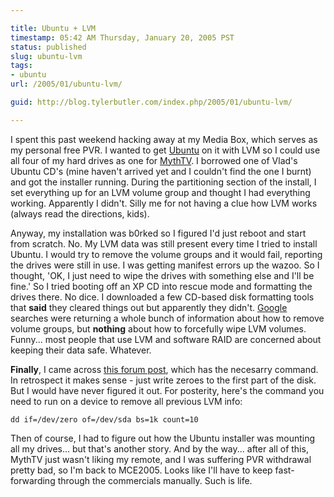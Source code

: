 ```yaml
---

title: Ubuntu + LVM
timestamp: 05:42 AM Thursday, January 20, 2005 PST
status: published
slug: ubuntu-lvm
tags:
- ubuntu
url: /2005/01/ubuntu-lvm/

guid: http://blog.tylerbutler.com/index.php/2005/01/ubuntu-lvm/

---
```


I spent this past weekend hacking away at my Media Box, which serves as my
personal free PVR. I wanted to get [Ubuntu][1] on it with LVM so I could use
all four of my hard drives as one for [MythTV][2]. I borrowed one of Vlad's
Ubuntu CD's (mine haven't arrived yet and I couldn't find the one I burnt) and
got the installer running. During the partitioning section of the install, I
set everything up for an LVM volume group and thought I had everything
working. Apparently I didn't. Silly me for not having a clue how LVM works
(always read the directions, kids).

  
Anyway, my installation was b0rked so I figured I'd just reboot and start from
scratch. No. My LVM data was still present every time I tried to install
Ubuntu. I would try to remove the volume groups and it would fail, reporting
the drives were still in use. I was getting manifest errors up the wazoo. So I
thought, 'OK, I just need to wipe the drives with something else and I'll be
fine.' So I tried booting off an XP CD into rescue mode and formatting the
drives there. No dice. I downloaded a few CD-based disk formatting tools that
**said** they cleared things out but apparently they didn't. [Google][3]
searches were returning a whole bunch of information about how to remove
volume groups, but **nothing** about how to forcefully wipe LVM volumes.
Funny... most people that use LVM and software RAID are concerned about
keeping their data safe. Whatever.

  
**Finally**, I came across [this forum post][4], which has the necesarry command. In retrospect it makes sense - just write zeroes to the first part of the disk. But I would have never figured it out. For posterity, here's the command you need to run on a device to remove all previous LVM info:
  
    dd if=/dev/zero of=/dev/sda bs=1k count=10

  
Then of course, I had to figure out how the Ubuntu installer was mounting all
my drives... but that's another story. And by the way... after all of this,
MythTV just wasn't liking my remote, and I was suffering PVR withdrawal pretty
bad, so I'm back to MCE2005. Looks like I'll have to keep fast-forwarding
through the commercials manually. Such is life.

   [1]: http://www.ubuntu-linux.org (Ubuntu, a Debian distro for the masses.  All the cool people do it.)
   [2]: http://mythtv.org (MythTV, the best PVR there is... if you can get it running...)
   [3]: http://www.google.com (Google, I still love you...)
   [4]: http://lists.suse.com/archive/suse-linux-e/2001-Nov/1413.html (Too bad I didn't come across this about 6 hours earlier...)
